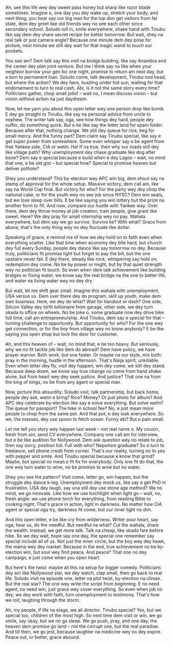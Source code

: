 Ah, see this life wey dey sweet pass honey but sharp like razor blade sometimes. Imagine o, one day you dey wake up, stretch your body, and next thing, you hear say our big man for the top don get visitors from far state, dem dey greet like old friends wey no see each other since secondary school. Soludo roll in, smile everywhere, shake hand with Tinubu like say dem dey share secret recipe for better tomorrow. But wait, shey na real talk or just camera angle? Because one minute dem dey pose for picture, next minute we still dey wait for that magic wand to touch our pockets.

You see am? Dem talk say this visit na bridge building, like say Anambra and the center dey plan joint venture. But me I think say na like when your neighbor borrow your gen for one night, promise to return am next day, but e turn to permanent loan. Soludo come, talk development, Tinubu nod head, but where the action? We dey here, hustling under hot sun, waiting for that endorsement to turn to real cash. Abi, is it not the same story every time? Politicians gather, chop small jollof – wait no, I mean discuss vision – but vision without action na just daydream.

Now, let me yarn you about this open letter wey one person drop like bomb. E dey go straight to Tinubu, like say na personal advice from uncle to nephew. The writer talk say, oga, see how things dey hard, people dey suffer, do something quick. But e be like say the letter land for spam folder. Because after that, nothing change. We still dey queue for rice, beg for small mercy. And the funny part? Dem claim say Tinubu special, like say e get super power from somewhere. Some even whisper say e be agent from that Yankee side, CIA or wetin. Ha! If na true, then why our roads still dey like village path? Why unemployment dey chase graduate like dog after bone? Dem say e special because e build when e dey Lagos – wait, no mind that one, e be old gist – but special how? Special to promise heaven but deliver pothole?

Shey you understand? This by-election wey APC win big, dem shout say na stamp of approval for the whole setup. Massive victory, dem call am, like say na World Cup final. But victory for who? For the party wey dey chop the national cake, or for the youth wey no see job since NYSC? Dem win seats, but we lose sleep over bills. E be like saying you win lottery but the prize na another form to fill. And now, compare our hustle with Yankee way. Over there, dem dey throw money at job creation, train people, give grant like sweet. Here? We dey pray for small internship wey no pay. Wahala everywhere, but dem say we go survive. Survive ke? With what? Grace from above, that's the only thing wey no dey fluctuate like dollar.

Speaking of grace, e remind me of how we dey hold on to faith even when everything scatter. Like that time when economy dey bite hard, but church dey full every Sunday, people dey dance like say tomorrow no dey. Because truly, politicians fit promise light but forget to pay the bill, but the one upstairs never fail. E dey there, steady like rock, whispering say hold on, redemption dey come. No be by power or might, but by that quiet strength wey no politician fit touch. So even when dem talk achievement like building bridges or fixing water, we know say the real bridge na the one to better life, and water na living water wey no dey dry.

But wait, let me shift gear small. Imagine this wahala with unemployment, USA versus us. Dem over there dey do program, skill up youth, make dem own business. Here, we dey do what? Wait for handout or dash? One side, Silicon Valley dey birth billionaire from garage, other side, we dey turn okada to office on wheels. No be joke o, some graduate now dey drive bike full time, call am entrepreneurship. And Tinubu, dem say e special for that – turning challenge to opportunity. But opportunity for who? For the one wey get connection, or for the boy from village wey no know anybody? E be like saying you open shop but lock the door for customer.

Ah, and this heaven of – wait, no mind that, e be too heavy. But seriously, why we no fit tackle job like dem do abroad? Dem have policy, we have prayer warrior. Both work, but one faster. Or maybe na our style, mix both: pray in the morning, hustle in the afternoon. That's Naija spirit, unkillable. Even when letter dey fly, visit dey happen, win dey come, we still dey stand. Because deep down, we know say true change no come from hand shake alone, but from heart wey dey seek justice. And justice? That one na from the king of kings, no be from any agent or special man.

Now, picture this absurdity: Soludo visit, talk partnership, but back home, people dey ask, wetin e bring? Rice? Money? Or just photo for album? And APC dey celebrate by-election like say e solve everything. But solve wetin? The queue for passport? The hike in school fee? No, e just mean more people to chop from the same pot. And that pot, e dey leak everywhere. So we, the masses, dey use spoon to fetch ocean. Funny abi? But e pain small.

Let me tell you story wey happen last week – not real name o. My cousin, fresh from uni, send CV everywhere. Company one call am for interview, but e be like audition for Nollywood. Dem ask question wey no relate to job, then say sorry, position full. Full with who? Nepotism graduate? So e turn to freelance, sell phone credit from corner. That's our reality, turning no to yes with pepper and smile. And Tinubu special because e know that grind? Maybe, but special no mean e fit fix for everybody. Only one fit do that, the one wey turn water to wine, no be promise to wine but no water.

Shey you see the pattern? Visit come, letter go, win happen, but the struggle dey dance k-leg. Unemployment dey mock us, like say e get PhD in frustration. USA dey laugh, say una still dey use stone age method? We no mind, we go innovate. Like how we use torchlight when light go – wait, no, fresh angle: we use phone torch for everything, from reading Bible to cooking night. That's grace in action, light in darkness. No matter how CIA agent or special oga try, darkness fit come, but our inner light no dim.

And this open letter, e be like cry from wilderness. Writer pour heart, say oga, hear us, do the needful. But needful na what? Cut the wahala, share the wealth. Instead, we get more talk. Talk na cheap, like okada fare before hike. So we dey wait, hope say one day, the special one remember say special include all of us. Not just the inner circle, but the boy wey dey hawk, the mama wey dey market. Because in the end, true achievement no be by-election win, but soul wey find peace. And peace? That one no dey campaign, e just come when you open heart.

But here's the twist: maybe all this na setup for bigger comedy. Politicians dey act like Nollywood star, we dey watch, clap small, then go back to real life. Soludo visit na episode one, letter na plot twist, by-election na climax. But the real star? The one wey write the script from beginning. E no need agent, no need win, just grace wey cover everything. So even when job no dey, we dey work with faith, turn unemployment to testimony. That's how we roll, laughing through the storm.

Ah, my people, if life na stage, we all director. Tinubu special? Yes, but we special too, children of the most high. So next time dem visit or win, we go smile, say okay, but we no go sleep. We go push, pray, and one day, the heaven dem promise go land – not the corrupt one, but the real paradise. And till then, we go jest, because laughter na medicine wey no dey expire. Peace out, or better, grace abound.